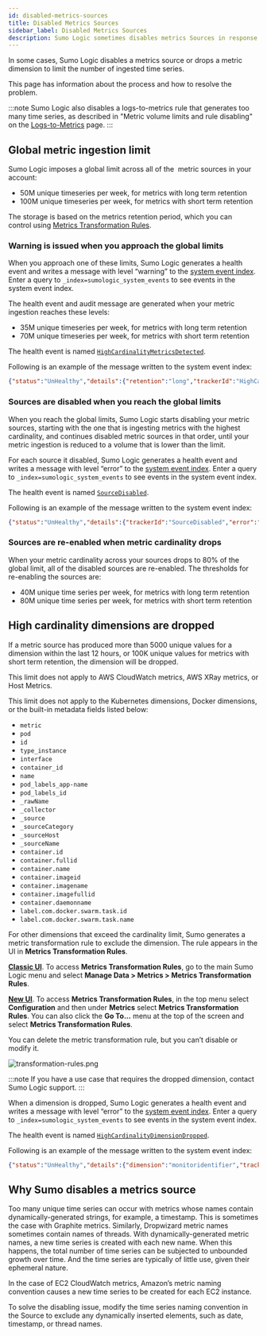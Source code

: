 ```yaml
---
id: disabled-metrics-sources
title: Disabled Metrics Sources
sidebar_label: Disabled Metrics Sources
description: Sumo Logic sometimes disables metrics Sources in response to excessive volume of time series.
---
```


In some cases, Sumo Logic disables a metrics source or drops a metric dimension to limit the number of ingested time series. 

This page has information about the process and how to resolve the problem.

:::note
Sumo Logic also disables a logs-to-metrics rule that generates too many time series, as described in "Metric volume limits and rule disabling" on the [Logs-to-Metrics](../logs-to-metrics.md) page.
:::

## Global metric ingestion limit

Sumo Logic imposes a global limit across all of the  metric sources in your account:

* 50M unique timeseries per week, for metrics with long term retention
* 100M unique timeseries per week, for metrics with short term retention

The storage is based on the metrics retention period, which you can control using [Metrics Transformation Rules](../metrics-transformation-rules.md).

### Warning is issued when you approach the global limits

When you approach one of these limits, Sumo Logic generates a health event and writes a message with level “warning” to the [system event index](/docs/manage/security/audit-indexes/system-event-index/). Enter a query to `_index=sumologic_system_events` to see events in the system event index.

The health event and audit message are generated when your metric ingestion reaches these levels:

* 35M unique timeseries per week, for metrics with long term retention
* 70M unique timeseries per week, for metrics with short term retention

The health event is named [`HighCardinalityMetricsDetected`](https://service.sumologic.com/audit/docs/#operation/getHighCardinalityMetricsDetected). 

Following is an example of the message written to the system event index:

```json
{"status":"UnHealthy","details":{"retention":"long","trackerId":"HighCardinalityMetricsDetected","error":"Detected high cardinality in metrics time series","description":"Approaching the limit for total number of unique time series allowed. In case of exceeding the limit some of your metrics sources would be temporary disabled."},"eventType":"Health-Change","severityLevel":"Warning","accountId":"0000000000000475","eventId":"0687c55e-0b77-44a4-9a6f-6d6d5e588244","eventName":"HighCardinalityMetricsDetected","eventTime":"2020-06-18T14:45:48.252Z","eventFormatVersion":"1.0 beta","subsystem":"Metrics","resourceIdentity":{"id":"0000000000000475","name":"stagData","type":"Organisation"}}
```

### Sources are disabled when you reach the global limits

When you reach the global limits, Sumo Logic starts disabling your metric sources, starting with the one that is ingesting metrics with the highest cardinality, and continues disabled metric sources in that order, until your metric ingestion is reduced to a volume that is lower than the limit.

For each source it disabled, Sumo Logic generates a health event and writes a message with level “error” to the [system event index](/docs/manage/security/audit-indexes/system-event-index/). Enter a query to `_index=sumologic_system_events` to see events in the system event index.

The health event is named [`SourceDisabled`](https://service.sumologic.com/audit/docs/#operation/getSourceDisabled). 

Following is an example of the message written to the system event index:

```json
{"status":"UnHealthy","details":{"trackerId":"SourceDisabled","error":"Metrics source temporarily disabled","description":"This metrics source has sent too many unique time series and has been temporarily disabled. The data sent while this source is disabled cannot be recovered."},"eventType":"Health-Change","severityLevel":"Error","accountId":"0000000000000475","eventId":"4b1e4710-bef6-4ebe-926b-57e6b4743e9a","eventName":"SourceDisabled ","eventTime":"2020-06-18T15:00:20.776Z","eventFormatVersion":"1.0 beta","subsystem":"Metrics","resourceIdentity":{"collectorId":"000000000627859B","collectorName":"stag-cass-metrics-aa-2","id":"000000000644FB28","name":"HostMetrics","type":"Source"}}
```

### Sources are re-enabled when metric cardinality drops

When your metric cardinality across your sources drops to 80% of the global limit, all of the disabled sources are re-enabled. The thresholds for re-enabling the sources are:

* 40M unique time series per week, for metrics with long term retention
* 80M unique time series per week, for metrics with short term retention

## High cardinality dimensions are dropped

If a metric source has produced more than 5000 unique values for a dimension within the last 12 hours, or 100K unique values for metrics with short term retention, the dimension will be dropped. 

This limit does not apply to AWS CloudWatch metrics, AWS XRay metrics, or Host Metrics. 

This limit does not apply to the Kubernetes dimensions, Docker dimensions, or the built-in metadata fields listed below:

* `metric`
* `pod`
* `id`
* `type_instance`
* `interface`
* `container_id`
* `name`
* `pod_labels_app-name`
* `pod_labels_id`
* `_rawName`
* `_collector`
* `_source`
* `_sourceCategory`
* `_sourceHost`
* `_sourceName`
* `container.id`
* `container.fullid`
* `container.name`
* `container.imageid`
* `container.imagename`
* `container.imagefullid`
* `container.daemonname`
* `label.com.docker.swarm.task.id`
* `label.com.docker.swarm.task.name`

For other dimensions that exceed the cardinality limit, Sumo generates a metric transformation rule to exclude the dimension. The rule appears in the UI in **Metrics Transformation Rules**.

[**Classic UI**](/docs/get-started/sumo-logic-ui-classic).  To access **Metrics Transformation Rules**, go to the main Sumo Logic menu and select **Manage Data > Metrics > Metrics Transformation Rules**. 


[**New UI**](/docs/get-started/sumo-logic-ui/). To access **Metrics Transformation Rules**, in the top menu select **Configuration** and then under **Metrics** select **Metrics Transformation Rules**. You can also click the **Go To...** menu at the top of the screen and select **Metrics Transformation Rules**. 
 

You can delete the metric transformation rule, but you can’t disable or modify it. 

![transformation-rules.png](/img/metrics/transformation-rules.png)

:::note
If you have a use case that requires the dropped dimension, contact Sumo Logic support.
:::

When a dimension is dropped, Sumo Logic generates a health event and writes a message with level “error” to the [system event index](/docs/manage/security/audit-indexes/system-event-index/). Enter a query to `_index=sumologic_system_events` to see events in the system event index.

The health event is named [`HighCardinalityDimensionDropped`](https://service.sumologic.com/audit/docs/#operation/getHighCardinalityDimensionDropped).

Following is an example of the message written to the system event index:

```json
{"status":"UnHealthy","details":{"dimension":"monitoridentifier","trackerId":"HighCardinalityDimensionDropped","error":"Dropped highly cardinal metrics dimension","description":"This metrics source has sent metrics with too many unique values of one dimension. Therefore said dimension will be dropped from metrics coming from this source."},"eventType":"Health-Change","severityLevel":"Error","accountId":"0000000000000131","eventId":"7354fe41-bd6e-46e2-802b-bc6b42a97406","eventName":"HighCardinalityDimensionDropped","eventTime":"2020-06-18T15:49:57.803Z","eventFormatVersion":"1.0 beta","subsystem":"Metrics","resourceIdentity":{"collectorId":"00000000064C90BE","collectorName":"nite-alert-1","id":"000000000689D385","name":"carbon2udp","type":"Source"}}
```

## Why Sumo disables a metrics source 

Too many unique time series can occur with metrics whose names contain dynamically-generated strings, for example, a timestamp. This is sometimes the case with Graphite metrics. Similarly, Dropwizard metric names sometimes contain names of threads. With dynamically-generated metric names, a new time series is created with each new name. When this happens, the total number of time series can be subjected to unbounded growth over time. And the time series are typically of little use, given their ephemeral nature.

In the case of EC2 CloudWatch metrics, Amazon’s metric naming convention causes a new time series to be created for each EC2 instance.

To solve the disabling issue, modify the time series naming convention in the Source to exclude any dynamically inserted elements, such as date, timestamp, or thread names.
